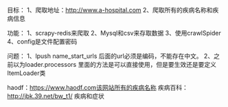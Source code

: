 目标：
1、爬取地址：http://www.a-hospital.com
2、爬取所有的疾病名称和疾病信息

功能：
1、scrapy-redis来爬取
2、Mysql和csv来存取数据
3、使用crawlSpider
4、config是文件配置密码

问题：
1、lpush name_start_urls 后面的url必须是编码，不能存在中文。
2、之前以为loader.processors 里面的方法是可以直接使用，但是要生效还是要定义ItemLoader类

haodf：https://www.haodf.com该网站所有的疾病名称
疾病百科：http://jbk.39.net/bw_t1/   疾病和症状